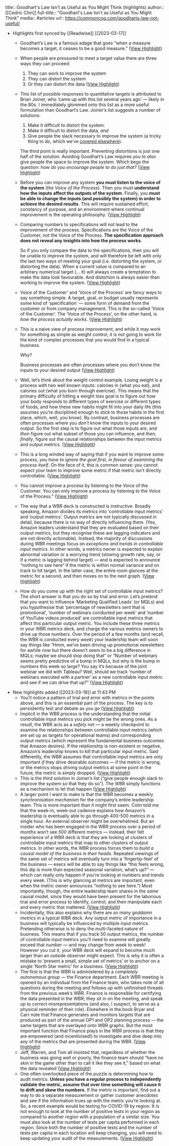 title:: Goodhart's Law Isn't as Useful as You Might Think (highlights)
author:: [[Cedric Chin]]
full-title:: "Goodhart's Law Isn't as Useful as You Might Think"
media:: #articles
url:: https://commoncog.com/goodharts-law-not-useful/

- Highlights first synced by [[Readwise]] [[2023-03-17]]
	- Goodhart’s Law is a famous adage that goes “when a measure becomes a target, it ceases to be a good measure.” ([View Highlight](https://read.readwise.io/read/01gvre1txt6t01jet2w42h9agf))
	- When people are pressured to meet a target value there are three ways they can proceed:  
	  
	  1) They can work to improve the system  
	  2) They can distort the system  
	  3) Or they can distort the data ([View Highlight](https://read.readwise.io/read/01gvre6a5s91fnaf25sn3t27rc))
	- This list of possible responses to quantitative targets is attributed to Brian Joiner, who ‘came up with this list several years ago’ — likely in the 80s. I immediately glommed onto this list as a more useful formulation than Goodhart’s Law. Joiner’s list suggests a number of solutions:
	  
	  1.  Make it difficult to distort the system.
	  2.  Make it difficult to distort the data, *and*
	  3.  Give people the slack necessary to improve the system (a tricky thing to do, which we’ve [covered elsewhere](https://commoncog.com/process-improvement-is-hard/)).
	  
	  The third point is really important. Preventing distortions is just one half of the solution. Avoiding Goodhart’s Law requires you to *also* give people the space to improve the system. Which begs the question: how *do you encourage people to do just that?* ([View Highlight](https://read.readwise.io/read/01gvrefe9e4sf44cqbhb1wdwgd))
	- Before you can improve any system **you must listen to the voice of the system** (the *Voice of the Process*). Then you must **understand how the inputs affect the outputs of the system**. Finally, you **must be able to change the inputs (and possibly the system) in order to achieve the desired results**. This will require sustained effort, constancy of purpose, and an environment where continual improvement is the operating philosophy. ([View Highlight](https://read.readwise.io/read/01gvrek2jpzkq93tq63ccgevp4))
	- Comparing numbers to specifications will not lead to the improvement of the process. Specifications are the Voice of the Customer, not the Voice of the Process. **The specification approach does not reveal any insights into how the process works**.  
	  
	  So if you only compare the data to the specifications, then you will be unable to improve the system, and will therefore be left with only the last two ways of meeting your goal (i.e. distorting the system, or distorting the data). When a current value is compared to an arbitrary numerical target (... it) will always create a temptation to make the data look favourable. And distortion is always easier than working to improve the system. ([View Highlight](https://read.readwise.io/read/01gvremm277m6ch21macfc4ht3))
	- Voice of the Customer’ and ‘Voice of the Process’ are fancy ways to say something simple. A target, goal, or budget usually represents some kind of ‘specification’ — some form of demand from the customer or from company management. This is the so-called ‘Voice of the Customer’. The ‘Voice of the Process’, on the other hand, is *how the process actually works.* ([View Highlight](https://read.readwise.io/read/01gvrenynhhdhkm99maemnx706))
	- This is a naive view of process improvement, and while it may work for something as simple as weight control, it is *not* going to work for the kind of complex processes that you would find in a typical business.
	  
	  Why?
	  
	  Business processes are often processes where you don’t know the inputs to your desired output ([View Highlight](https://read.readwise.io/read/01gvreq8eeqt50dwrhrn71gewc))
	- Well, let’s think about the weight control example. Losing weight is a process with two well known inputs: calories in (what you eat), and calories out (what you burn through exercise). This means that the primary difficulty of hitting a weight loss goal is to figure out how your body responds to different types of exercise or different types of foods, and how these new habits might fit into your daily life (this assumes you’re disciplined enough to stick to those habits in the first place, which, well, you know). By contrast, business processes are often processes where you *don’t* know the inputs to your desired output. So the first step is to figure out what those inputs are, and *then* figure out what subset of those you can influence, and *then, finally*, figure out the causal relationships between the input metrics and output metrics. ([View Highlight](https://read.readwise.io/read/01gvrez7czhjjg8v0b1305jbe4))
	- This is a long winded way of saying that if you want to improve some process, *you have to ignore the goal first, in favour of examining the process itself*. On the face of it, this is common sense: you cannot expect your team to improve some metric if that metric isn’t directly controllable. ([View Highlight](https://read.readwise.io/read/01gvrezxthf536qm9j4qxq56vw))
	- You cannot improve a process by listening to the Voice of the Customer. You can only improve a process by listening to the Voice of the Process.” ([View Highlight](https://read.readwise.io/read/01gvrf4306cgne0n97pqf1e2j2))
	- The way that a WBR deck is constructed is instructive. Broadly speaking, Amazon divides its metrics into ‘controllable input metrics’ and ‘output metrics’. Output metrics are not typically discussed in detail, because there is no way of directly influencing them. (Yes, Amazon leaders understand that they are evaluated based on their output metrics, but they recognise these are lagging indicators and are not directly actionable). Instead, the majority of discussions during WBR meetings focus on *exceptions and trends in controllable input metrics*. In other words, a metrics owner is expected to explain abnormal variation or a worrying trend (slowing growth rate, say, or if a metric is lagging behind target) — and is expected to announce “nothing to see here” if the metric is within normal variance and on track to hit target. In the latter case, the entire room glances at the metric for a second, and then moves on to the next graph. ([View Highlight](https://read.readwise.io/read/01gvrfkpts49egjb46c34w372b))
	- How do you come up with the right set of controllable input metrics? The short answer is that you do so by trial and error. Let’s pretend that you want to influence ‘Marketing Qualified Leads’ (or MQLs) and you hypothesise that ‘percentage of newsletters sent that is promotional’, ‘number of webinars conducted per week’ and ‘number of YouTube videos produced’ are controllable input metrics that affect this particular output metric. You include these three metrics in your WBR metrics deck, and charge the various metrics owners to drive up those numbers. Over the period of a few months (and recall, the WBR is conducted every *week*) your leadership team will soon say things like “Hmm, we’ve been driving up promotional newsletters for awhile now but there doesn’t seem to be a big difference in MQLs; maybe we should stop doing that” or “Number of webinars seems pretty predictive of a bump in MQLs, but why is the bump in numbers this week so large? You say it’s because of the joint webinar we did with Tableau? Well, should we track ‘number of webinars executed with a partner’ as a new controllable input metric and see if we can drive that up?” ([View Highlight](https://read.readwise.io/read/01gvrfmh8cf1ta285qt86yb4qg))
- New highlights added [[2023-03-19]] at 11:43 PM
	- You’ll notice a pattern of trial and error with metrics in the points above, and this is an essential part of the process. The key is to persistently test and debate as you go ([View Highlight](https://read.readwise.io/read/01gvxrwp4pz3257xz5zhja9p1x))
	- Implicit in the WBR process is the understanding that the initial controllable input metrics you pick might be the wrong ones. As a result, the WBR acts as a *safety net* — a weekly checkpoint to examine the relationships between controllable input metrics (which are set up as targets for operational teams) and corresponding output metrics (which represent the fundamental business outcomes that Amazon desires). If the relationship is non-existent or negative, Amazon’s leadership knows to kill that particular input metric. Said differently, the WBR assumes that controllable input metrics are only important *if* they drive desirable outcomes — if the metric is wrong, or the metrics stops driving output metrics at some point in the future, the metric is simply dropped. ([View Highlight](https://read.readwise.io/read/01gvxrzyb06hysj3hkqde36h1a))
	- This is the *third* solution in Joiner’s list (“give people enough slack to improve the system so that they do so”). The WBR simply functions as a mechanism to let that happen ([View Highlight](https://read.readwise.io/read/01gvxs08anwg86j6ep3mge977f))
	- A larger point I want to make is that the WBR becomes a weekly *synchronisation mechanism* for the company’s entire leadership team. This is more important than it might first seem. Colin told me that the week-in, week-out cadence explains how Amazon’s leadership is eventually able to go through 400-500 metrics in a single hour. An external observer might be overwhelmed. But an insider who has been engaged in the WBR process over a period of months won’t see *500* different metrics — instead, their felt experience of a WBR deck is that they are looking at clusters of controllable input metrics that map to other clusters of output metrics. In other words, the WBR process forces them to *build a causal model of the business in their heads*. Repeated viewings of the same set of metrics will eventually turn into a ‘fingertip-feel’ of the business — execs will be able to say things like “this feels wrong, this dip is more than expected seasonal variation, what’s up?” — which can really only happen if you’re looking at numbers and trends every week. (This is why glancing at metrics are important, even when the metric owner announces “nothing to see here.”) Most importantly, though, the entire leadership team shares in the *same* causal model, since they would have been present for the laborious trial and error process to identify, control, and then manipulate each and every metric that mattered. ([View Highlight](https://read.readwise.io/read/01gvxs2z6knqgb4ncegy7yvc5d))
	- Incidentally, this also explains why there are *so many goddamn metrics* in a typical WBR deck. Any output metric of importance in a business will typically be influenced by multiple input metrics. Pretending otherwise is to deny the multi-faceted nature of business. This means that if you track 50 output metrics, the number of controllable input metrics you’ll need to examine will greatly exceed that number — and may change from week to week! However you cut it, your WBR deck will expand to become much larger than an outside observer might expect. This is why it is often a mistake to ‘present a small, simple set of metrics’ or to anchor on a single ‘North Star metric’ for a business. ([View Highlight](https://read.readwise.io/read/01gvxs3v2f082vv1tey22cgk3n))
	- The first is that the WBR is administered by a *completely autonomous group* — the Finance department. Each WBR meeting is opened by an individual from the Finance team, who takes note of all questions during the meeting and follows up with unfinished threads from the previous week’s WBR. Finance is responsible for certifying the data presented in the WBR; they sit in on the meeting, and speak up to correct misrepresentations (and also, I suspect, to serve as a physical reminder of their role). Elsewhere in the book Bryar and Carr note that Finance generates and monitors targets that are produced as part of the annual OP1 and OP2 planning process — the same targets that are overlayed onto WBR graphs. But the most important function that Finance plays in the WBR process is that they are empowered (and incentivised!) to investigate and dive deep into any of the metrics that are presented during the WBR. ([View Highlight](https://read.readwise.io/read/01gvxs6aph7fa6a7f3ev8rmwwp))
	- Jeff, Warren, and Tom all insisted that, regardless of whether the business was going well or poorly, the finance team should “have no skin in the game other than to call it like they see it,” based on what the data revealed ([View Highlight](https://read.readwise.io/read/01gvxs6w0jg05mff7g0qy5y981))
	- One often-overlooked piece of the puzzle is determining how to audit metrics. **Unless you have a regular process to independently validate the metric, assume that over time something will cause it to drift and skew the numbers**. If the metric is important, find out a way to do a separate measurement or gather customer anecdotes and see if the information trues up with the metric you’re looking at. So, a recent example would be testing for COVID-19 by region. It is not enough to look at the number of positive tests in your region as compared to another region with a population of a similar size. You must also look at the number of tests per capita performed in each region. Since both the number of positive tests and the number of tests per capita in each location will keep changing, you will need to keep updating your audit of the measurements. ([View Highlight](https://read.readwise.io/read/01gvxsa9hha0j0jfy1pm4tgvgh))